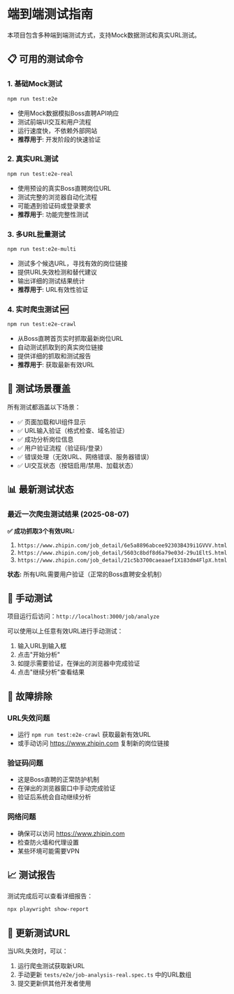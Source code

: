 # 端到端测试指南

本项目包含多种端到端测试方式，支持Mock数据测试和真实URL测试。

## 📋 可用的测试命令

### 1. 基础Mock测试
```bash
npm run test:e2e
```
- 使用Mock数据模拟Boss直聘API响应
- 测试前端UI交互和用户流程
- 运行速度快，不依赖外部网站
- **推荐用于**: 开发阶段的快速验证

### 2. 真实URL测试
```bash
npm run test:e2e-real  
```
- 使用预设的真实Boss直聘岗位URL
- 测试完整的浏览器自动化流程
- 可能遇到验证码或登录要求
- **推荐用于**: 功能完整性测试

### 3. 多URL批量测试
```bash
npm run test:e2e-multi
```
- 测试多个候选URL，寻找有效的岗位链接
- 提供URL失效检测和替代建议
- 输出详细的测试结果统计
- **推荐用于**: URL有效性验证

### 4. 实时爬虫测试 🆕
```bash
npm run test:e2e-crawl
```
- 从Boss直聘首页实时抓取最新岗位URL
- 自动测试抓取到的真实岗位链接
- 提供详细的抓取和测试报告
- **推荐用于**: 获取最新有效URL

## 🎯 测试场景覆盖

所有测试都涵盖以下场景：
- ✅ 页面加载和UI组件显示
- ✅ URL输入验证（格式检查、域名验证）
- ✅ 成功分析岗位信息
- ✅ 用户验证流程（验证码/登录）
- ✅ 错误处理（无效URL、网络错误、服务器错误）
- ✅ UI交互状态（按钮启用/禁用、加载状态）

## 📊 最新测试状态

### 最近一次爬虫测试结果 (2025-08-07)
**✅ 成功抓取3个有效URL:**
1. `https://www.zhipin.com/job_detail/6e5a8896abcee92303B439i1GVVV.html`
2. `https://www.zhipin.com/job_detail/5603c8bdf8d6a79e03d-29u1EltS.html`
3. `https://www.zhipin.com/job_detail/21c5b3700caeaaef1X183dm4FlpX.html`

**状态:** 所有URL需要用户验证（正常的Boss直聘安全机制）

## 🔧 手动测试

项目运行后访问：`http://localhost:3000/job/analyze`

可以使用以上任意有效URL进行手动测试：
1. 输入URL到输入框
2. 点击"开始分析"
3. 如提示需要验证，在弹出的浏览器中完成验证
4. 点击"继续分析"查看结果

## 🚨 故障排除

### URL失效问题
- 运行 `npm run test:e2e-crawl` 获取最新有效URL
- 或手动访问 https://www.zhipin.com 复制新的岗位链接

### 验证码问题  
- 这是Boss直聘的正常防护机制
- 在弹出的浏览器窗口中手动完成验证
- 验证后系统会自动继续分析

### 网络问题
- 确保可以访问 https://www.zhipin.com
- 检查防火墙和代理设置
- 某些环境可能需要VPN

## 📈 测试报告

测试完成后可以查看详细报告：
```bash
npx playwright show-report
```

## 🔄 更新测试URL

当URL失效时，可以：
1. 运行爬虫测试获取新URL
2. 手动更新 `tests/e2e/job-analysis-real.spec.ts` 中的URL数组
3. 提交更新供其他开发者使用